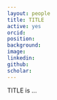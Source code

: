 ```yaml
---
layout: people
title: TITLE
active: yes
orcid:
position: 
background: 
image: 
linkedin: 
github: 
scholar: 
---
```


TITLE is ...

